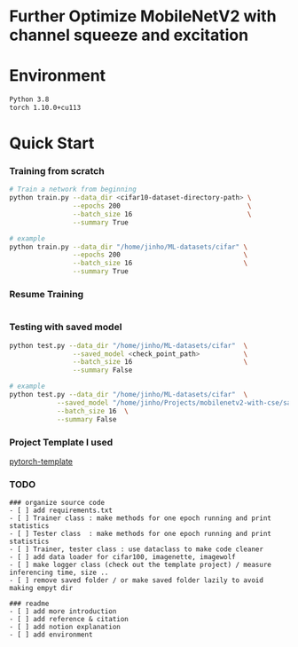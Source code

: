 # Further Optimize MobileNetV2 with channel squeeze and excitation

# Environment
```bash
Python 3.8
torch 1.10.0+cu113
```


# Quick Start
### Training from scratch
```bash
# Train a network from beginning
python train.py --data_dir <cifar10-dataset-directory-path> \
                --epochs 200                                \
                --batch_size 16                             \
                --summary True

# example
python train.py --data_dir "/home/jinho/ML-datasets/cifar" \
                --epochs 200                               \
                --batch_size 16                            \
                --summary True
```

### Resume Training
```bash


```

### Testing with saved model
```bash
python test.py --data_dir "/home/jinho/ML-datasets/cifar"  \
                --saved_model <check_point_path>           \
                --batch_size 16                            \
                --summary False

# example
python test.py --data_dir "/home/jinho/ML-datasets/cifar"  \
            --saved_model "/home/jinho/Projects/mobilenetv2-with-cse/saved/2022-04-26-00h-15m-51s-batch_size-16-max_epoch-200/epoch-8-acc-8186.pth"  \
            --batch_size 16  \
            --summary False

```

### Project Template I used
[pytorch-template](https://github.com/victoresque/pytorch-template)


### TODO

```
### organize source code
- [ ] add requirements.txt
- [ ] Trainer class : make methods for one epoch running and print statistics
- [ ] Tester class  : make methods for one epoch running and print statistics
- [ ] Trainer, tester class : use dataclass to make code cleaner
- [ ] add data loader for cifar100, imagenette, imagewolf
- [ ] make logger class (check out the template project) / measure inferencing time, size ..
- [ ] remove saved folder / or make saved folder lazily to avoid making empyt dir

### readme 
- [ ] add more introduction
- [ ] add reference & citation
- [ ] add notion explanation 
- [ ] add environment 
```

